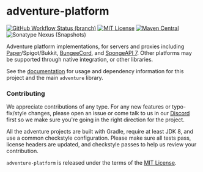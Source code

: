 # adventure-platform

[![GitHub Workflow Status (branch)](https://github.com/KyoriPowered/adventure-platform/actions/workflows/build.yml/badge.svg)](https://github.com/KyoriPowered/adventure-platform/actions/workflows/build.yml) [![MIT License](https://img.shields.io/badge/license-MIT-blue)](license.txt) [![Maven Central](https://img.shields.io/maven-central/v/net.kyori/adventure-platform-api?label=stable)](https://search.maven.org/search?q=g:net.kyori%20AND%20a:adventure*) ![Sonatype Nexus (Snapshots)](https://img.shields.io/nexus/s/net.kyori/adventure-platform-api?label=dev&server=https%3A%2F%2Fs01.oss.sonatype.org)

Adventure platform implementations, for servers and proxies including [Paper](https://papermc.io)/Spigot/Bukkit, [BungeeCord](https://www.spigotmc.org/go/bungeecord), and [SpongeAPI 7](https://spongepowered.org). Other platforms may be supported through native integration, or other libraries.

See the [documentation](https://docs.adventure.kyori.net/platform/) for usage and dependency information for this project and the main `adventure` library.

### Contributing

We appreciate contributions of any type. For any new features or typo-fix/style changes, please open an issue or come talk to us in our [Discord] first so we make sure you're going in the right direction for the project.

All the adventure projects are built with Gradle, require at least JDK 8, and use a common checkstyle configuration. Please make sure all tests pass, license headers are updated, and checkstyle passes to help us review your contribution.

`adventure-platform` is released under the terms of the [MIT License](license.txt).

[Discord]: https://discord.gg/MMfhJ8F
